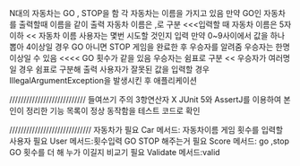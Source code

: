 N대의 자동차는 GO , STOP을 함
각 자동차는 이름을 가지고 있음
만약 GO인 자동차를 출력할때 이름을 같이 출력
자동차 이름은 ,로 구분  <<<입력할 때
자동차 이름은 5자 이하  << 자동차 이름
사용자는 몇번 시도할 것인지 입력
만약 0~9사이에서 값을 하나 뽑아 4이상일 경우 GO 아니면 STOP
게임을 완료한 후 우승자를 알려줌 
우승자는 한명 이상일 수 있음 <<<< GO 횟수가 같을 있음
우승자는 쉼표로 구분  << 우승자가 여러명일 경우 쉼표로 구분해 출력
사용자가 잘못된 값을 입력할 경우 IllegalArgumentException을 발생시킨 후 애플리케이션 

///////////////////////////
들여쓰기 주의 
3항연산자 X
JUnit 5와 AssertJ를 이용하여 본인이 정리한 기능 목록이 정상 동작함을 테스트 코드로 확인

/////////////////////////////
자동차가 필요  Car  메서드: 자동차이름
게임 횟수를 입력할 사용자 필요   User  메서드:횟수입력
GO STOP 해주는거 필요 Score  메서드: go ,stop
GO 횟수를 더 해 누가 이길지 비교기 필요 Validate 메서드:valid